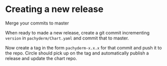<!--
SPDX-FileCopyrightText: 2021 Pachyderm, Inc. <info@pachyderm.com>
SPDX-License-Identifier: Apache-2.0
-->

# Creating a new release

Merge your commits to master

When ready to made a new release, create a git commit incrementing `version` in `pachyderm/Chart.yaml` and commit that to master.

Now create a tag in the form `pachyderm-x.x.x` for that commit and push it to the repo. Circle should pick up on the tag and automatically publish a release and update the chart repo.
